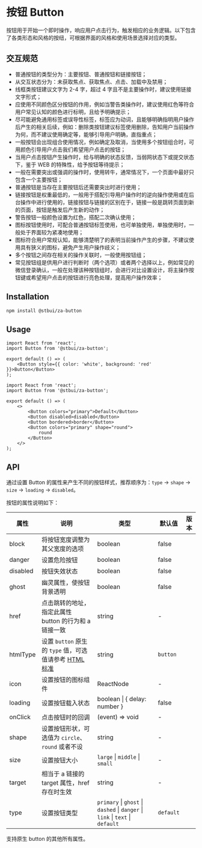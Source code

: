 # 按钮 Button

按钮用于开始一个即时操作，响应用户点击行为，触发相应的业务逻辑。以下包含了各类形态和风格的按纽，可根据界面的风格和使用场景选择对应的类型。

## 交互规范

-   普通按钮的类型分为：主要按钮、普通按钮和链接按钮；
-   从交互状态分为：未获取焦点、获取焦点、点击、加载中及禁用；
-   线框类按钮建议文字为 2-4 字，超过 4 字且不是主要操作时，建议使用链接文字形式；
-   应使用不同颜色区分按钮的作用，例如当警告类操作时，建议使用红色等符合用户常见认知的颜色进行标明，且给予明确提示；
-   尽可能避免通用标签或误导性标签，标签应为动词，且能够明确指明用户操作后产生的相关后续，例如：删除类按钮建议标签使用删除，告知用户当前操作为何，而不建议使用确定等，能够引导用户明确，直指重点；
-   一般按钮会出现组合使用情况，例如确定及取消，当使用多个按钮组合时，可用颜色引导用户点击我们希望用户点击的按钮；
-   当用户点击按钮产生操作时，给与明确的状态反馈，当弱网状态下或提交状态下，鉴于 WEB 的特殊性，给予按钮等待提示；
-   一般在需要突出或强调的操作时，使用转牛，通常情况下，一个页面中最好只包含一个主要按钮；
-   普通按钮是当存在主要按钮后还需要突出时进行使用；
-   链接按钮是权重最低的，一般用于搭配引导用户操作时的逆向操作使用或在后台操作中进行使用的，链接按钮与链接的区别在于，链接一般是跳转页面到新的页面，按钮是触发后产生新的动作；
-   警告按钮一般颜色设置为红色，搭配二次确认使用；
-   图标按钮使用时，可配合普通按钮标签使用，也可单独使用，单独使用时，一般处于界面较为紧凑地使用；
-   图标符合用户常规认知，能够清楚明了的表明当前操作产生的步骤，不建议使用具有狭义的图标，避免产生用户操作歧义；
-   多个按钮之间存在相关的操作关联时，一般使用按钮组；
-   常见按钮组是供用户进行判断时（两个选项）或者两个选择以上，例如常见的微信登录确认，一般在处理该种按钮组时，会进行对比设置设计，将主操作按钮键或希望用户点击的按钮进行亮色处理，提高用户操作效率；

## Installation

```sh
npm install @stbui/za-button
```

## Usage

```tsx
import React from 'react';
import Button from '@stbui/za-button';

export default () => (
    <Button style={{ color: 'white', background: 'red' }}>Button</Button>
);
```

```tsx
import React from 'react';
import Button from '@stbui/za-button';

export default () => (
    <>
        <Button colors="primary">Default</Button>
        <Button disabled>disabled</Button>
        <Button bordered>border</Button>
        <Button colors="primary" shape="round">
            round
        </Button>
    </>
);
```

## API

通过设置 Button 的属性来产生不同的按钮样式，推荐顺序为：`type` -> `shape` -> `size` -> `loading` -> `disabled`。

按钮的属性说明如下：

| 属性     | 说明                                                                                                                                 | 类型                                                                          | 默认值    | 版本 |
| -------- | ------------------------------------------------------------------------------------------------------------------------------------ | ----------------------------------------------------------------------------- | --------- | ---- |
| block    | 将按钮宽度调整为其父宽度的选项                                                                                                       | boolean                                                                       | false     |      |
| danger   | 设置危险按钮                                                                                                                         | boolean                                                                       | false     |      |
| disabled | 按钮失效状态                                                                                                                         | boolean                                                                       | false     |      |
| ghost    | 幽灵属性，使按钮背景透明                                                                                                             | boolean                                                                       | false     |      |
| href     | 点击跳转的地址，指定此属性 button 的行为和 a 链接一致                                                                                | string                                                                        | -         |      |
| htmlType | 设置 `button` 原生的 `type` 值，可选值请参考 [HTML 标准](https://developer.mozilla.org/en-US/docs/Web/HTML/Element/button#attr-type) | string                                                                        | `button`  |      |
| icon     | 设置按钮的图标组件                                                                                                                   | ReactNode                                                                     | -         |      |
| loading  | 设置按钮载入状态                                                                                                                     | boolean \| { delay: number }                                                  | false     |      |
| onClick  | 点击按钮时的回调                                                                                                                     | (event) => void                                                               | -         |      |
| shape    | 设置按钮形状，可选值为 `circle`、 `round` 或者不设                                                                                   | string                                                                        | -         |      |
| size     | 设置按钮大小                                                                                                                         | `large` \| `middle` \| `small`                                                | -         |      |
| target   | 相当于 a 链接的 target 属性，href 存在时生效                                                                                         | string                                                                        | -         |      |
| type     | 设置按钮类型                                                                                                                         | `primary` \| `ghost` \| `dashed` \| `danger` \| `link` \| `text` \| `default` | `default` |      |

支持原生 button 的其他所有属性。
